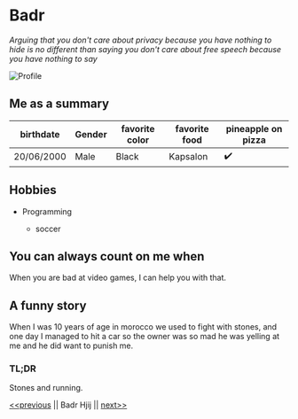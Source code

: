 # Badr

*Arguing that you don't care about privacy because you have nothing to hide is no different than saying you don't care about free speech because you have nothing to say*

![Profile](http://static.dudeiwantthat.com/img/household/bathroom/rubiks-cube-soap-2814.jpg)

## Me as a summary

| birthdate | Gender | favorite color | favorite food | pineapple on pizza|
| --------- | -------| ---------------| --------------| ------------------|
| 20/06/2000|  Male  |     Black      |    Kapsalon   | :heavy_check_mark:|

## Hobbies

* Programming

	* soccer

## You can always count on me when

When you are bad at video games, I can help you with that.

## A funny story


When I was 10 years of age in morocco we used to fight with stones,
and one day I managed to hit a car so the owner was so mad he was yelling at me and he did want to punish me.

### TL;DR   
	
Stones and running.


[<<previous](https://github.com/Jeroen-Jozef/challenge-repository-Jeroen-Hendrickx/blob/master/README.md) || Badr Hjij ||
[next>>](https://github.com/bona-kim/challenge-markdown/blob/master/bonakim.md)
